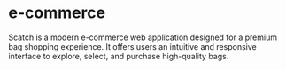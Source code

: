 # e-commerce
Scatch is a modern e-commerce web application designed for a premium bag shopping experience. It offers users an intuitive and responsive interface to explore, select, and purchase high-quality bags.
